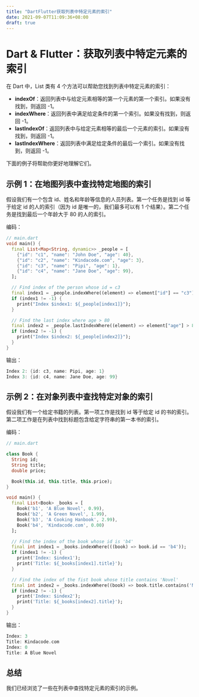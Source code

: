```yaml
---
title: "DartFlutter获取列表中特定元素的索引"
date: 2021-09-07T11:09:36+08:00
draft: true
---
```


# Dart & Flutter：获取列表中特定元素的索引

在 Dart 中，List 类有 4 个方法可以帮助您找到列表中特定元素的索引：

- **indexOf**：返回列表中与给定元素相等的第一个元素的第一个索引。如果没有找到，则返回 -1。
- **indexWhere**：返回列表中满足给定条件的第一个索引。如果没有找到，则返回 -1。
- **lastIndexOf**：返回列表中与给定元素相等的最后一个元素的索引。如果没有找到，则返回 -1。
- **lastIndexWhere**：返回列表中满足给定条件的最后一个索引。如果没有找到，则返回 -1。

下面的例子将帮助你更好地理解它们。

## 示例 1：在地图列表中查找特定地图的索引

假设我们有一个包含 id、姓名和年龄等信息的人员列表。第一个任务是找到 id 等于给定 id 的人的索引（因为 id 是唯一的，我们最多可以有 1 个结果）。第二个任务是找到最后一个年龄大于 80 的人的索引。

编码：

```dart
// main.dart
void main() {
  final List<Map<String, dynamic>> _people = [
    {"id": "c1", "name": "John Doe", "age": 40},
    {"id": "c2", "name": "Kindacode.com", "age": 3},
    {"id": "c3", "name": "Pipi", "age": 1},
    {"id": "c4", "name": "Jane Doe", "age": 99},
  ];

  // Find index of the person whose id = c3
  final index1 = _people.indexWhere((element) => element["id"] == "c3");
  if (index1 != -1) {
    print("Index $index1: ${_people[index1]}");
  }

  // Find the last index where age > 80
  final index2 = _people.lastIndexWhere((element) => element["age"] > 80);
  if (index2 != -1) {
    print("Index $index2: ${_people[index2]}");
  }
}
```

输出：

```dart
Index 2: {id: c3, name: Pipi, age: 1}
Index 3: {id: c4, name: Jane Doe, age: 99}
```

## 示例 2：在对象列表中查找特定对象的索引

假设我们有一个给定书籍的列表。第一项工作是找到 id 等于给定 id 的书的索引。第二项工作是在列表中找到标题包含给定字符串的第一本书的索引。

编码：

```dart
// main.dart

class Book {
  String id;
  String title;
  double price;

  Book(this.id, this.title, this.price);
}

void main() {
  final List<Book> _books = [
    Book('b1', 'A Blue Novel', 0.99),
    Book('b2', 'A Green Novel', 1.99),
    Book('b3', 'A Cooking Hanbook', 2.99),
    Book('b4', 'Kindacode.com', 0.00)
  ];

  // Find the index of the book whose id is 'b4'
  final int index1 = _books.indexWhere(((book) => book.id == 'b4'));
  if (index1 != -1) {
    print('Index: $index1');
    print('Title: ${_books[index1].title}');
  }

  // Find the index of the fist book whose title contains 'Novel'
  final int index2 = _books.indexWhere((book) => book.title.contains('Novel'));
  if (index2 != -1) {
    print('Index: $index2');
    print('Title: ${_books[index2].title}');
  }
}
```

输出：

```dart
Index: 3
Title: Kindacode.com
Index: 0
Title: A Blue Novel
```

## 总结

我们已经浏览了一些在列表中查找特定元素的索引的示例。
